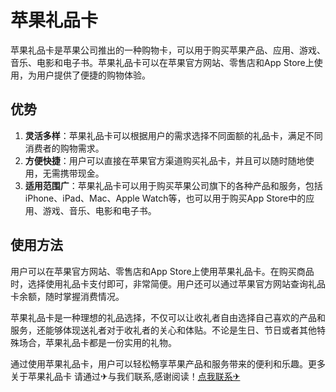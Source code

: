 # 苹果礼品卡

苹果礼品卡是苹果公司推出的一种购物卡，可以用于购买苹果产品、应用、游戏、音乐、电影和电子书。苹果礼品卡可以在苹果官方网站、零售店和App Store上使用，为用户提供了便捷的购物体验。

## 优势

1. **灵活多样**：苹果礼品卡可以根据用户的需求选择不同面额的礼品卡，满足不同消费者的购物需求。
2. **方便快捷**：用户可以直接在苹果官方渠道购买礼品卡，并且可以随时随地使用，无需携带现金。
3. **适用范围广**：苹果礼品卡可以用于购买苹果公司旗下的各种产品和服务，包括iPhone、iPad、Mac、Apple Watch等，也可以用于购买App Store中的应用、游戏、音乐、电影和电子书。

## 使用方法

用户可以在苹果官方网站、零售店和App Store上使用苹果礼品卡。在购买商品时，选择使用礼品卡支付即可，非常简便。用户还可以通过苹果官方网站查询礼品卡余额，随时掌握消费情况。

苹果礼品卡是一种理想的礼品选择，不仅可以让收礼者自由选择自己喜欢的产品和服务，还能够体现送礼者对于收礼者的关心和体贴。不论是生日、节日或者其他特殊场合，苹果礼品卡都是一份实用的礼物。

通过使用苹果礼品卡，用户可以轻松畅享苹果产品和服务带来的便利和乐趣。更多关于苹果礼品卡 请通过✈与我们联系,感谢阅读！[点我联系✈](https://auth.G208.com)